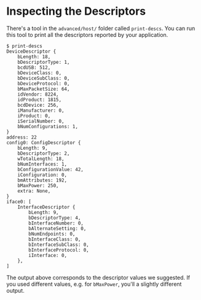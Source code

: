 # Inspecting the Descriptors

There's a tool in the `advanced/host/` folder called `print-descs`. You can run this tool to print all the descriptors reported by your application.

``` console
$ print-descs
DeviceDescriptor {
    bLength: 18,
    bDescriptorType: 1,
    bcdUSB: 512,
    bDeviceClass: 0,
    bDeviceSubClass: 0,
    bDeviceProtocol: 0,
    bMaxPacketSize: 64,
    idVendor: 8224,
    idProduct: 1815,
    bcdDevice: 256,
    iManufacturer: 0,
    iProduct: 0,
    iSerialNumber: 0,
    bNumConfigurations: 1,
}
address: 22
config0: ConfigDescriptor {
    bLength: 9,
    bDescriptorType: 2,
    wTotalLength: 18,
    bNumInterfaces: 1,
    bConfigurationValue: 42,
    iConfiguration: 0,
    bmAttributes: 192,
    bMaxPower: 250,
    extra: None,
}
iface0: [
    InterfaceDescriptor {
        bLength: 9,
        bDescriptorType: 4,
        bInterfaceNumber: 0,
        bAlternateSetting: 0,
        bNumEndpoints: 0,
        bInterfaceClass: 0,
        bInterfaceSubClass: 0,
        bInterfaceProtocol: 0,
        iInterface: 0,
    },
]
```

The output above corresponds to the descriptor values we suggested. If you used different values, e.g. for `bMaxPower`, you'll a slightly different output.
